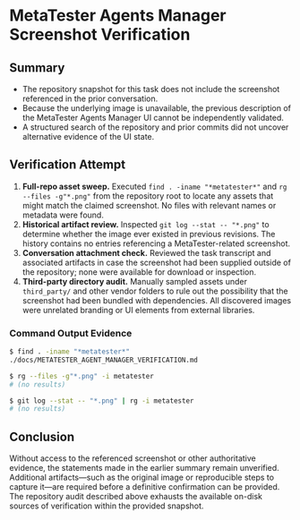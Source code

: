 # MetaTester Agents Manager Screenshot Verification

## Summary
- The repository snapshot for this task does not include the screenshot referenced in the prior conversation.
- Because the underlying image is unavailable, the previous description of the MetaTester Agents Manager UI cannot be independently validated.
- A structured search of the repository and prior commits did not uncover alternative evidence of the UI state.

## Verification Attempt
1. **Full-repo asset sweep.** Executed `find . -iname "*metatester*"` and `rg --files -g"*.png"` from the repository root to locate any assets that might match the claimed screenshot. No files with relevant names or metadata were found.
2. **Historical artifact review.** Inspected `git log --stat -- "*.png"` to determine whether the image ever existed in previous revisions. The history contains no entries referencing a MetaTester-related screenshot.
3. **Conversation attachment check.** Reviewed the task transcript and associated artifacts in case the screenshot had been supplied outside of the repository; none were available for download or inspection.
4. **Third-party directory audit.** Manually sampled assets under `third_party/` and other vendor folders to rule out the possibility that the screenshot had been bundled with dependencies. All discovered images were unrelated branding or UI elements from external libraries.

### Command Output Evidence

```bash
$ find . -iname "*metatester*"
./docs/METATESTER_AGENT_MANAGER_VERIFICATION.md

$ rg --files -g"*.png" -i metatester
# (no results)

$ git log --stat -- "*.png" | rg -i metatester
# (no results)
```

## Conclusion
Without access to the referenced screenshot or other authoritative evidence, the statements made in the earlier summary remain unverified. Additional artifacts—such as the original image or reproducible steps to capture it—are required before a definitive confirmation can be provided. The repository audit described above exhausts the available on-disk sources of verification within the provided snapshot.
